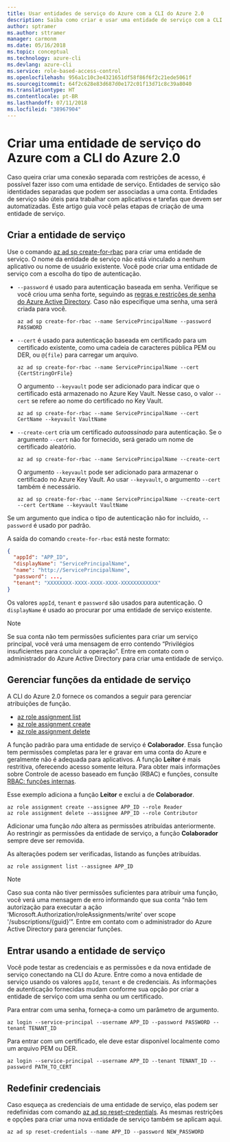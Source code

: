 ```yaml
---
title: Usar entidades de serviço do Azure com a CLI do Azure 2.0
description: Saiba como criar e usar uma entidade de serviço com a CLI do Azure 2.0.
author: sptramer
ms.author: sttramer
manager: carmonm
ms.date: 05/16/2018
ms.topic: conceptual
ms.technology: azure-cli
ms.devlang: azure-cli
ms.service: role-based-access-control
ms.openlocfilehash: 956a1c10c3e4321651df58f86f6f2c21ede5061f
ms.sourcegitcommit: 64f2c628e83d687d0e172c01f13d71c8c39a8040
ms.translationtype: HT
ms.contentlocale: pt-BR
ms.lasthandoff: 07/11/2018
ms.locfileid: "38967904"
---
```

# <a name="create-an-azure-service-principal-with-azure-cli-20"></a>Criar uma entidade de serviço do Azure com a CLI do Azure 2.0

Caso queira criar uma conexão separada com restrições de acesso, é possível fazer isso com uma entidade de serviço. Entidades de serviço são identidades separadas que podem ser associadas a uma conta. Entidades de serviço são úteis para trabalhar com aplicativos e tarefas que devem ser automatizadas. Este artigo guia você pelas etapas de criação de uma entidade de serviço.

## <a name="create-the-service-principal"></a>Criar a entidade de serviço

Use o comando [az ad sp create-for-rbac](/cli/azure/ad/sp#az-ad-sp-create-for-rbac) para criar uma entidade de serviço. O nome da entidade de serviço não está vinculado a nenhum aplicativo ou nome de usuário existente. Você pode criar uma entidade de serviço com a escolha do tipo de autenticação.

* `--password` é usado para autenticação baseada em senha. Verifique se você criou uma senha forte, seguindo as [regras e restrições de senha do Azure Active Directory](/azure/active-directory/active-directory-passwords-policy). Caso não especifique uma senha, uma será criada para você.

  ```azurecli-interactive
  az ad sp create-for-rbac --name ServicePrincipalName --password PASSWORD
  ```

* `--cert` é usado para autenticação baseada em certificado para um certificado existente, como uma cadeia de caracteres pública PEM ou DER, ou `@{file}` para carregar um arquivo.

  ```azurecli-interactive
  az ad sp create-for-rbac --name ServicePrincipalName --cert {CertStringOrFile}
  ```

  O argumento `--keyvault` pode ser adicionado para indicar que o certificado está armazenado no Azure Key Vault. Nesse caso, o valor `--cert` se refere ao nome do certificado no Key Vault.

  ```azurecli-interactive
  az ad sp create-for-rbac --name ServicePrincipalName --cert CertName --keyvault VaultName
  ```

* `--create-cert` cria um certificado _autoassinado_ para autenticação. Se o argumento `--cert` não for fornecido, será gerado um nome de certificado aleatório.

  ```azurecli-interactive
  az ad sp create-for-rbac --name ServicePrincipalName --create-cert
  ```

  O argumento `--keyvault` pode ser adicionado para armazenar o certificado no Azure Key Vault. Ao usar `--keyvault`, o argumento `--cert` também é necessário.

  ```azurecli-interactive
  az ad sp create-for-rbac --name ServicePrincipalName --create-cert --cert CertName --keyvault VaultName
  ```

Se um argumento que indica o tipo de autenticação não for incluído, `--password` é usado por padrão.

A saída do comando `create-for-rbac` está neste formato:

```json
{
  "appId": "APP_ID",
  "displayName": "ServicePrincipalName",
  "name": "http://ServicePrincipalName",
  "password": ...,
  "tenant": "XXXXXXXX-XXXX-XXXX-XXXX-XXXXXXXXXXXX"
}
```

Os valores `appId`, `tenant` e `password` são usados para autenticação. O `displayName` é usado ao procurar por uma entidade de serviço existente.

> [!NOTE]
> Se sua conta não tem permissões suficientes para criar um serviço principal, você verá uma mensagem de erro contendo “Privilégios insuficientes para concluir a operação”. Entre em contato com o administrador do Azure Active Directory para criar uma entidade de serviço.

## <a name="manage-service-principal-roles"></a>Gerenciar funções da entidade de serviço

A CLI do Azure 2.0 fornece os comandos a seguir para gerenciar atribuições de função.

* [az role assignment list](/cli/azure/role/assignment#az-role-assignment-list)
* [az role assignment create](/cli/azure/role/assignment#az-role-assignment-create)
* [az role assignment delete](/cli/azure/role/assignment#az-role-assignment-delete)

A função padrão para uma entidade de serviço é **Colaborador**. Essa função tem permissões completas para ler e gravar em uma conta do Azure e geralmente não é adequada para aplicativos. A função **Leitor** é mais restritiva, oferecendo acesso somente leitura.  Para obter mais informações sobre Controle de acesso baseado em função (RBAC) e funções, consulte [RBAC: funções internas](/azure/active-directory/role-based-access-built-in-roles).

Esse exemplo adiciona a função **Leitor** e exclui a de **Colaborador**.

```azurecli-interactive
az role assignment create --assignee APP_ID --role Reader
az role assignment delete --assignee APP_ID --role Contributor
```

Adicionar uma função _não_ altera as permissões atribuídas anteriormente. Ao restringir as permissões da entidade de serviço, a função __Colaborador__ sempre deve ser removida.

As alterações podem ser verificadas, listando as funções atribuídas.

```azurecli-interactive
az role assignment list --assignee APP_ID
```

> [!NOTE]
> Caso sua conta não tiver permissões suficientes para atribuir uma função, você verá uma mensagem de erro informando que sua conta “não tem autorização para executar a ação ‘Microsoft.Authorization/roleAssignments/write' over scope '/subscriptions/{guid}’”. Entre em contato com o administrador do Azure Active Directory para gerenciar funções.

## <a name="sign-in-using-the-service-principal"></a>Entrar usando a entidade de serviço

Você pode testar as credenciais e as permissões e da nova entidade de serviço conectando na CLI do Azure. Entre como a nova entidade de serviço usando os valores `appId`, `tenant` e de credenciais. As informações de autenticação fornecidas mudam conforme sua opção por criar a entidade de serviço com uma senha ou um certificado.

Para entrar com uma senha, forneça-a como um parâmetro de argumento.

```azurecli-interactive
az login --service-principal --username APP_ID --password PASSWORD --tenant TENANT_ID
```

Para entrar com um certificado, ele deve estar disponível localmente como um arquivo PEM ou DER.

```azurecli-interactive
az login --service-principal --username APP_ID --tenant TENANT_ID --password PATH_TO_CERT
```

## <a name="reset-credentials"></a>Redefinir credenciais

Caso esqueça as credenciais de uma entidade de serviço, elas podem ser redefinidas com comando [az ad sp reset-credentials](https://docs.microsoft.com/en-us/cli/azure/ad/sp#az-ad-sp-reset-credentials). As mesmas restrições e opções para criar uma nova entidade de serviço também se aplicam aqui.

```azurecli-interactive
az ad sp reset-credentials --name APP_ID --password NEW_PASSWORD
```
